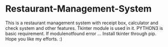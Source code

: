 # Restaurant-Management-System
This is a restaurant management system with receipt box, calculator and check system and other features. Tkinter module is used in it.
PYTHON3 is basic requirement.
If modulenotfound error ... Install tkinter through pip.
Hope you like my efforts. :)
